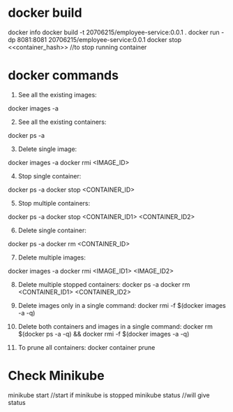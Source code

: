 docker build 
=============
docker info
docker build -t 20706215/employee-service:0.0.1 .
docker run -dp 8081:8081 20706215/employee-service:0.0.1
docker stop <<container_hash>> //to stop running container

docker commands
====================
1. See all the existing images:

docker images -a

2. See all the existing containers:

docker ps -a

3. Delete single image:

docker images -a
docker rmi <IMAGE_ID>

4. Stop single container:

docker ps -a
docker stop <CONTAINER_ID>

5. Stop multiple containers:

docker ps -a
docker stop <CONTAINER_ID1> <CONTAINER_ID2>

6. Delete single container:

docker ps -a
docker rm <CONTAINER_ID>

7. Delete multiple images:

docker images -a
docker rmi <IMAGE_ID1> <IMAGE_ID2>

8. Delete multiple stopped containers:
    docker ps -a
    docker rm <CONTAINER_ID1> <CONTAINER_ID2>

9. Delete images only in a single command:
    docker rmi -f $(docker images -a -q)

10. Delete both containers and images in a single command:
    docker rm $(docker ps -a -q) && docker rmi -f $(docker images -a -q)

11. To prune all containers:
    docker container prune

Check Minikube 
=================
minikube start //start if minikube is stopped
minikube status //will give status

